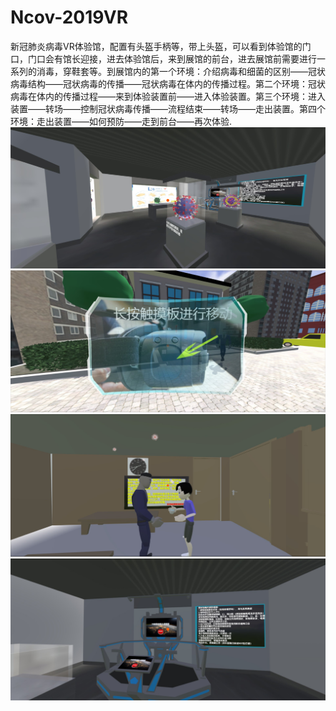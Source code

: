 # Ncov-2019VR
新冠肺炎病毒VR体验馆，配置有头盔手柄等，带上头盔，可以看到体验馆的门口，门口会有馆长迎接，进去体验馆后，来到展馆的前台，进去展馆前需要进行一系列的消毒，穿鞋套等。到展馆内的第一个环境：介绍病毒和细菌的区别——冠状病毒结构——冠状病毒的传播——冠状病毒在体内的传播过程。第二个环境：冠状病毒在体内的传播过程——来到体验装置前——进入体验装置。第三个环境：进入装置——转场——控制冠状病毒传播——流程结束——转场——走出装置。第四个环境：走出装置——如何预防——走到前台——再次体验.
![image](https://github.com/Luzhenkun123/Ncov-2019VR/blob/main/ncov-2019%20%20%20(1).jpg)
![image](https://github.com/Luzhenkun123/Ncov-2019VR/blob/main/ncov-2019%20%20%20(2).jpg)
![image](https://github.com/Luzhenkun123/Ncov-2019VR/blob/main/ncov-2019%20%20%20(3).jpg)
![image](https://github.com/Luzhenkun123/Ncov-2019VR/blob/main/ncov-2019%20%20%20(4).jpg)
